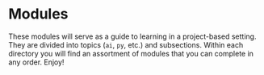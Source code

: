 # Modules

These modules will serve as a guide to learning in a project-based setting. They are divided into topics (`ai`, `py`, etc.) and subsections. Within each directory you will find an assortment of modules that you can complete in any order. Enjoy!
